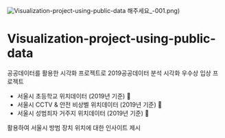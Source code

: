 ![Visualization-project-using-public-data](https://github.com/AsellaS2/Visualization-project-using-public-data/assets/69001369/6ca8da41-633c-4883-9038-b33260f91c43)
해주세요_-001.png)
# Visualization-project-using-public-data
공공데이터를 활용한 시각화 프로젝트로 2019공공데이터 분석 시각화 우수상 입상 프로젝트

- 서울시 초등학교 위치데이터 (2019년 기준) 🏢
- 서울시 CCTV & 안전 비상벨 위치데이터 (2019년 기준) 📸
- 서울시 성범죄자 거주지 위치데이터 (2019년 기준) 🐾

활용하여 서울시 방범 장치 위치에 대한 인사이트 제시

